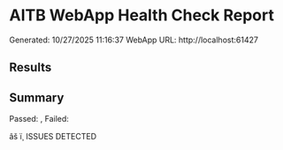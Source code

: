 ﻿# AITB WebApp Health Check Report

Generated: 10/27/2025 11:16:37
WebApp URL: http://localhost:61427

## Results



## Summary

Passed: , Failed: 

âš ï¸ ISSUES DETECTED
